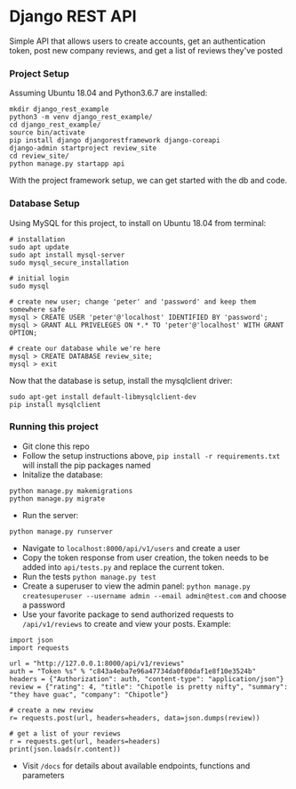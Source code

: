 # Django REST API
Simple API that allows users to create
accounts, get an authentication token,
post new company reviews, and get a list
of reviews they've posted

### Project Setup
Assuming Ubuntu 18.04 and Python3.6.7 are installed:
```
mkdir django_rest_example
python3 -m venv django_rest_example/
cd django_rest_example/
source bin/activate
pip install django djangorestframework django-coreapi
django-admin startproject review_site
cd review_site/
python manage.py startapp api
```
With the project framework setup, we can get started with the db and code.

### Database Setup
Using MySQL for this project, to install on Ubuntu 18.04 from terminal:

```
# installation
sudo apt update
sudo apt install mysql-server
sudo mysql_secure_installation

# initial login
sudo mysql

# create new user; change 'peter' and 'password' and keep them somewhere safe
mysql > CREATE USER 'peter'@'localhost' IDENTIFIED BY 'password';
mysql > GRANT ALL PRIVELEGES ON *.* TO 'peter'@'localhost' WITH GRANT OPTION;

# create our database while we're here
mysql > CREATE DATABASE review_site;
mysql > exit
```
Now that the database is setup, install the mysqlclient driver:
```
sudo apt-get install default-libmysqlclient-dev
pip install mysqlclient
```

### Running this project
- Git clone this repo
- Follow the setup instructions above, `pip install -r requirements.txt` will
install the pip packages named
- Initalize the database:
```
python manage.py makemigrations
python manage.py migrate
```
- Run the server: 
```
python manage.py runserver
```
- Navigate to `localhost:8000/api/v1/users` and create a user
- Copy the token response from user creation, the token needs
to be added into `api/tests.py` and replace the current token.
- Run the tests `python manage.py test`
- Create a superuser to view the admin panel: 
`python manage.py createsuperuser --username admin --email admin@test.com` and choose a password
- Use your favorite package to send authorized requests to 
`/api/v1/reviews` to create and view your posts. Example:
```
import json
import requests

url = "http://127.0.0.1:8000/api/v1/reviews"
auth = "Token %s" % "c843a4eba7e96a47734da0f80daf1e8f10e3524b"
headers = {"Authorization": auth, "content-type": "application/json"}
review = {"rating": 4, "title": "Chipotle is pretty nifty", "summary": "they have guac", "company": "Chipotle"}

# create a new review
r= requests.post(url, headers=headers, data=json.dumps(review))

# get a list of your reviews
r = requests.get(url, headers=headers)
print(json.loads(r.content))
```
- Visit `/docs` for details about available endpoints, functions and parameters